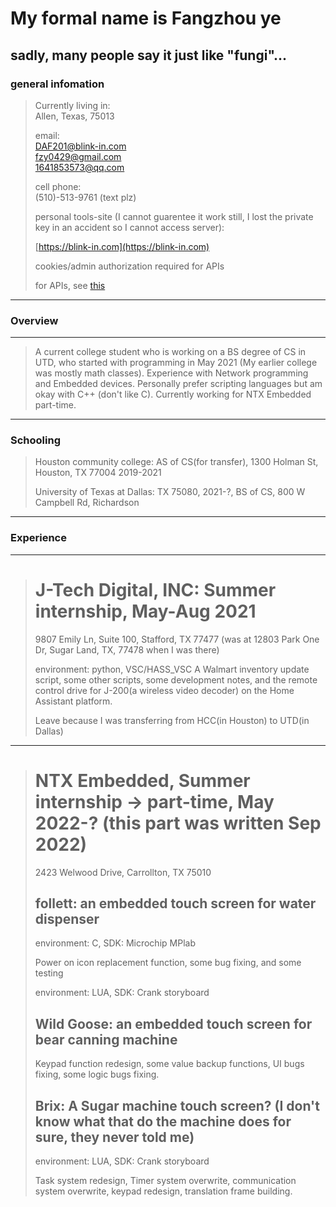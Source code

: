 # My formal name is Fangzhou ye
sadly, many people say it just like "fungi"...
---
### general infomation
> Currently living in: <br>Allen, Texas, 75013
> 
> email: <br>DAF201@blink-in.com<br>fzy0429@gmail.com<br>1641853573@qq.com
> 
> cell phone:<br> (510)-513-9761 (text plz)
> 
> personal tools-site (I cannot guarentee it work still, I lost the private key in an accident so I cannot access server):
>
> [https://blink-in.com](https://blink-in.com)
> 
> cookies/admin authorization required for APIs
>
>  for APIs, see [this](https://github.com/DAF201/DAF201/blob/main/APIs.pdf)
---
### Overview
---
> A current college student who is working on a BS degree of CS in UTD, who started with programming in May 2021 (My earlier college was mostly math classes). Experience with Network programming and Embedded devices. Personally prefer scripting languages but am okay with C++ (don't like C). Currently working for NTX Embedded part-time.
---
### Schooling
> Houston community college: AS of CS(for transfer), 1300 Holman St, Houston, TX 77004 2019-2021
>
> University of Texas at Dallas: TX 75080, 2021-?, BS of CS, 800 W Campbell Rd, Richardson
---
### Experience
---
> # J-Tech Digital, INC: Summer internship, May-Aug 2021
> 
> 9807 Emily Ln, Suite 100, Stafford, TX 77477 (was at 12803 Park One Dr, Sugar Land, TX, 77478 when I was there)
>
> environment: python, VSC/HASS_VSC
> A Walmart inventory update script, some other scripts, some development notes, and the remote control drive for J-200(a wireless video decoder) on the Home Assistant platform. 
>
> Leave because I was transferring from HCC(in Houston) to UTD(in Dallas)
---
> # NTX Embedded, Summer internship -> part-time, May 2022-? (this part was written Sep 2022)
>
> 2423 Welwood Drive, Carrollton, TX 75010
>
> ## follett: an embedded touch screen for water dispenser 
>
> environment: C, SDK: Microchip MPlab
>
> Power on icon replacement function, some bug fixing, and some testing
> 
> environment: LUA, SDK: Crank storyboard
>
> ## Wild Goose: an embedded touch screen for bear canning machine
>
> Keypad function redesign, some value backup functions, UI bugs fixing, some logic bugs fixing.
> 
>## Brix: A Sugar machine touch screen? (I don't know what that do the machine does for sure, they never told me) 
>
> environment: LUA, SDK: Crank storyboard
>
> Task system redesign, Timer system overwrite, communication system overwrite, keypad redesign, translation frame building.
> 
